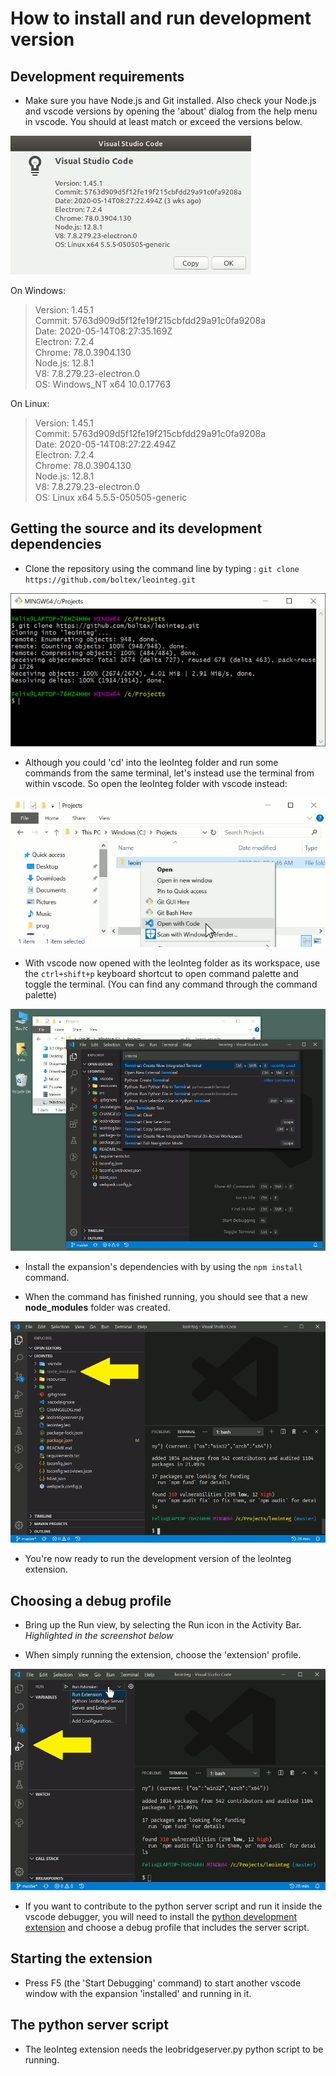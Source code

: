 # How to install and run development version

## Development requirements

- Make sure you have Node.js and Git installed. Also check your Node.js and vscode versions by opening the 'about' dialog from the help menu in vscode. You should at least match or exceed the versions below.

![about](resources/vscode-about.png)

On Windows:

> Version: 1.45.1\
> Commit: 5763d909d5f12fe19f215cbfdd29a91c0fa9208a\
> Date: 2020-05-14T08:27:35.169Z\
> Electron: 7.2.4\
> Chrome: 78.0.3904.130\
> Node.js: 12.8.1\
> V8: 7.8.279.23-electron.0\
> OS: Windows_NT x64 10.0.17763

On Linux:

> Version: 1.45.1\
> Commit: 5763d909d5f12fe19f215cbfdd29a91c0fa9208a\
> Date: 2020-05-14T08:27:22.494Z\
> Electron: 7.2.4\
> Chrome: 78.0.3904.130\
> Node.js: 12.8.1\
> V8: 7.8.279.23-electron.0\
> OS: Linux x64 5.5.5-050505-generic

## Getting the source and its development dependencies

- Clone the repository using the command line by typing : `git clone https://github.com/boltex/leointeg.git`

![clone](resources/git-clone.png)

- Although you could 'cd' into the leoInteg folder and run some commands from the same terminal, let's instead use the terminal from within vscode. So open the leoInteg folder with vscode instead:

![open with vscode](resources/open-with-vscode.png)

- With vscode now opened with the leoInteg folder as its workspace, use the `ctrl+shift+p` keyboard shortcut to open command palette and toggle the terminal. (You can find any command through the command palette)

![open terminal](resources/open-terminal.png)

- Install the expansion's dependencies with by using the `npm install` command.

- When the command has finished running, you should see that a new **node_modules** folder was created.

![dependencies](resources/node-modules.png)

- You're now ready to run the development version of the leoInteg extension.

## Choosing a debug profile

- Bring up the Run view, by selecting the Run icon in the Activity Bar.\
  _Highlighted in the screenshot below_

- When simply running the extension, choose the 'extension' profile.

![profile](resources/debug-profile.png)

- If you want to contribute to the python server script and run it inside the vscode debugger, you will need to install the [python development extension](https://marketplace.visualstudio.com/items?itemName=ms-python.python) and choose a debug profile that includes the server script.

## Starting the extension

- Press F5 (the 'Start Debugging' command) to start another vscode window with the expansion 'installed' and running in it.

## The python server script

- The leoInteg extension needs the leobridgeserver.py python script to be running.
